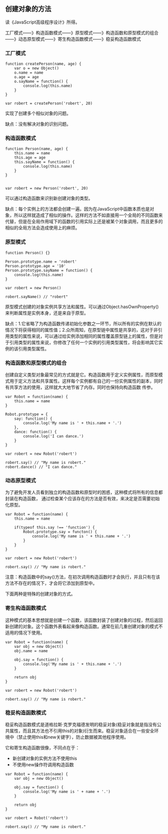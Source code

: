 ## 创建对象的方法

读《JavaScript高级程序设计》所得。

工厂模式——》构造函数模式——》原型模式——》构造函数和原型模式的组合——》动态原型模式——》寄生构造函数模式——》稳妥构造函数模式

### 工厂模式

```
function createPerson(name, age) {
	var o = new Object()
	o.name = name
	o.age = age
	o.sayName = function() {
		console.log(this.name)
	}
}

var robert = createPerson('robert', 20)
```

实现了创建多个相似对象的问题。

缺点：没有解决对象的识别问题。

### 构造函数模式

```
function Person(name, age) {
	this.name = name
	this.age = age
	this.sayName = function() {
		console.log(this.name)
	}
}


var robert = new Person('robert', 20)
```

可以通过构造函数来识别新创建对象的类型。

缺点：每个实例上的方法都会创建一遍。因为在JavaScript中函数本质也是对象，所以这样就造成了相似的操作。这样的方法不如直接用一个全局的不同函数来代替，但是在全局作用域下的函数的引用实际上还是被某个对象调用，而且更多的相似的全局方法会造成使用上的麻烦。

### 原型模式

```
function Person() {}

Person.prototype.name = 'robert'
Person.prototype.age = '10'
Person.prototype.sayName = function() {
	console.log(this.name)
}

var robert = new Person()

robert.sayName() // "robert" 
```

原型模式创建的对象实例共享方法和属性。可以通过Object.hasOwnProperty()来判断属性是实例本身，还是来自于原型。

缺点：1.它省略了为构造函数传递初始化参数之一环节，所以所有的实例在默认的情况下将获得相同的属性值；2.众所周知，在原型链中属性是共享的，这对于非引用类型的属性来说，可以通过给实例添加相同的属性覆盖原型链上的属性，但是对于引用类型的属性来说，你修改了任何一个实例的引用类型属性，将会影响其它实例的该引用类型属性。

### 构造函数和原型模式的组合

创建自定义类型对象最常见的方式就是它。构造函数用于定义实例属性，而原型模式用于定义方法和共享属性。这样每个实例都有自己的一份实例属性的副本，同时有共享方法的使用，这样就大大地节省了内存。同时也保持向构造函数 传参。

```
var Robot = function(name) {
	this.name = name
}

Robot.prototype = {
	say: function() {
		console.log('My name is ' + this.name + '.')
	},
	dance: function() {
		console.log('I can dance.')
	}
}

var robert = new Robot('robert')

robert.say() // "My name is robert."
robert.dance() // "I can dance."
```

### 动态原型模式

为了避免开发人员看到独立的构造函数和原型时的困惑，这种模式将所有的信息都封装在构造函数，
通过检查某个应该存在的方法是否有效，来决定是否需要初始化原型。

```
var Robot = function(name) {
	this.name = name

	if(typeof this.say !== 'function') {
		Robot.prototype.say = functon() {
			console.log('My name is ' + this.name + '.')
		}
	}
}

var robert = new Robot('robert')

robert.say() // "My name is robert."
```

注意：构造函数中的say()方法，在初次调用构造函数时才会执行，并且只有在该方法不存在的情况下，才会将它添加到原型中。

下面两种是特殊的创建对象的方式。

### 寄生构造函数模式

这种模式的基本思想就是创建一个函数，该函数封装了创建对象的过程，然后返回新创建的对象。这个函数外表看起来像构造函数。通常在前几重创建对象的模式不适用的情况下使用。

```
var Robot = function(name) {
	var obj = new Object()
	obj.name = name

	obj.say = function() {
		console.log('My name is ' + this.name + '.')
	}

	return obj
}

var robert = new Robot('robert')

robert.say() // "My name is robert."
```

### 稳妥构造函数模式

稳妥构造函数模式是道格拉斯·克罗克福德发明的稳妥对象(稳妥对象就是指没有公共属性，而且其方法也不引用this的对象)衍生而来。稳妥对象适合在一些安全环境中（禁止使用this和new关键字），防止数据被其他程序使用。

它和寄生构造函数很像，不同点在于：

* 新创建对象的实例方法不使用this
* 不使用new操作符调用构造函数

```
var Robot = function(name) {
	var obj = new Object()

	obj.say = function() {
		console.log('My name is ' + name + '.')
	}

	return obj
}

var robert = Robot('robert')

robert.say() // "My name is robert."
```

